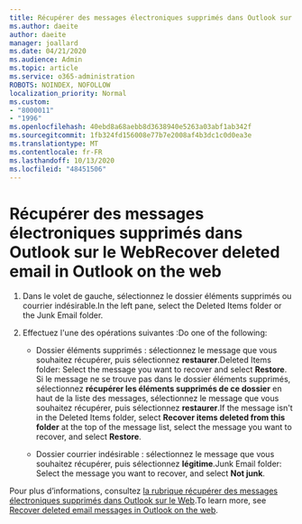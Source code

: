 ```yaml
---
title: Récupérer des messages électroniques supprimés dans Outlook sur le Web
ms.author: daeite
author: daeite
manager: joallard
ms.date: 04/21/2020
ms.audience: Admin
ms.topic: article
ms.service: o365-administration
ROBOTS: NOINDEX, NOFOLLOW
localization_priority: Normal
ms.custom:
- "8000011"
- "1996"
ms.openlocfilehash: 40ebd8a68aebb8d3638940e5263a03abf1ab342f
ms.sourcegitcommit: 1fb324fd156008e77b7e2008af4b3dc1c0d0ea3e
ms.translationtype: MT
ms.contentlocale: fr-FR
ms.lasthandoff: 10/13/2020
ms.locfileid: "48451506"
---
```

# <a name="recover-deleted-email-in-outlook-on-the-web"></a><span data-ttu-id="0d1b6-102">Récupérer des messages électroniques supprimés dans Outlook sur le Web</span><span class="sxs-lookup"><span data-stu-id="0d1b6-102">Recover deleted email in Outlook on the web</span></span>

1. <span data-ttu-id="0d1b6-103">Dans le volet de gauche, sélectionnez le dossier éléments supprimés ou courrier indésirable.</span><span class="sxs-lookup"><span data-stu-id="0d1b6-103">In the left pane, select the Deleted Items folder or the Junk Email folder.</span></span>

2. <span data-ttu-id="0d1b6-104">Effectuez l'une des opérations suivantes :</span><span class="sxs-lookup"><span data-stu-id="0d1b6-104">Do one of the following:</span></span>

    - <span data-ttu-id="0d1b6-105">Dossier éléments supprimés : sélectionnez le message que vous souhaitez récupérer, puis sélectionnez **restaurer**.</span><span class="sxs-lookup"><span data-stu-id="0d1b6-105">Deleted Items folder: Select the message you want to recover and select **Restore**.</span></span> <span data-ttu-id="0d1b6-106">Si le message ne se trouve pas dans le dossier éléments supprimés, sélectionnez **récupérer les éléments supprimés de ce dossier** en haut de la liste des messages, sélectionnez le message que vous souhaitez récupérer, puis sélectionnez **restaurer**.</span><span class="sxs-lookup"><span data-stu-id="0d1b6-106">If the message isn't in the Deleted Items folder, select **Recover items deleted from this folder** at the top of the message list, select the message you want to recover, and select **Restore**.</span></span>

    - <span data-ttu-id="0d1b6-107">Dossier courrier indésirable : sélectionnez le message que vous souhaitez récupérer, puis sélectionnez **légitime**.</span><span class="sxs-lookup"><span data-stu-id="0d1b6-107">Junk Email folder: Select the message you want to recover, and select **Not junk**.</span></span>

<span data-ttu-id="0d1b6-108">Pour plus d’informations, consultez [la rubrique récupérer des messages électroniques supprimés dans Outlook sur le Web](https://support.office.com/article/a8ca78ac-4721-4066-95dd-571842e9fb11).</span><span class="sxs-lookup"><span data-stu-id="0d1b6-108">To learn more, see [Recover deleted email messages in Outlook on the web](https://support.office.com/article/a8ca78ac-4721-4066-95dd-571842e9fb11).</span></span>
